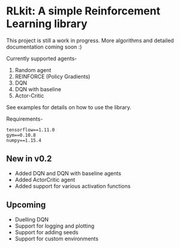 # RLkit: A simple Reinforcement Learning library

This project is still a work in progress. More algorithms and detailed documentation coming soon :)

Currently supported agents-

1. Random agent
2. REINFORCE (Policy Gradients)
3. DQN
4. DQN with baseline
5. Actor-Critic

See examples for details on how to use the library.

Requirements-
```
tensorflow==1.11.0
gym==0.10.8
numpy==1.15.4
```

## New in v0.2
- Added DQN and DQN with baseline agents
- Added ActorCritic agent
- Added support for various activation functions


## Upcoming
- Duelling DQN
- Support for logging and plotting
- Support for adding seeds
- Support for custom environments
